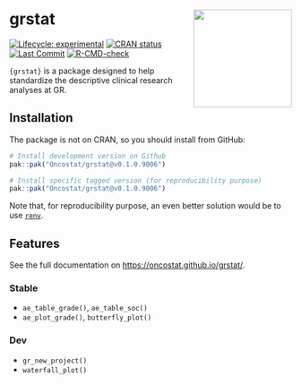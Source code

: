 
<!-- README.md is generated from README.Rmd. Please edit that file -->

# grstat <a href='https://Oncostat.github.io/grstat/'><img src='man/figures/logo.png' align="right" height="175" /></a>

<!-- badges: start -->

[![Lifecycle: experimental](https://img.shields.io/badge/lifecycle-experimental-orange.svg)](https://lifecycle.r-lib.org/articles/stages.html#experimental)
[![CRAN status](https://www.r-pkg.org/badges/version/grstat)](https://CRAN.R-project.org/package=grstat)
[![Last Commit](https://img.shields.io/github/last-commit/Oncostat/grstat)](https://github.com/Oncostat/grstat)
[![R-CMD-check](https://github.com/Oncostat/grstat/actions/workflows/check-standard.yaml/badge.svg?branch=main)](https://github.com/Oncostat/grstat/actions/workflows/check-standard.yaml)
<!-- badges: end -->

`{grstat}` is a package designed to help standardize the descriptive clinical research analyses at GR.

## Installation

The package is not on CRAN, so you should install from GitHub:

``` r
# Install development version on Github
pak::pak("Oncostat/grstat@v0.1.0.9006")

# Install specific tagged version (for reproducibility purpose)
pak::pak("Oncostat/grstat@v0.1.0.9006")
```

Note that, for reproducibility purpose, an even better solution would be
to use [`renv`](https://rstudio.github.io/renv/articles/renv.html).

## Features

See the full documentation on https://oncostat.github.io/grstat/.

### Stable

- `ae_table_grade()`, `ae_table_soc()`
- `ae_plot_grade()`, `butterfly_plot()`

### Dev

- `gr_new_project()`
- `waterfall_plot()`
